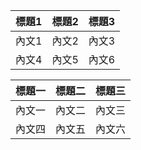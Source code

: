|標題1|標題2|標題3|
|:-:|:-:|:-:|
|內文1|內文2|內文3|
|內文4|內文5|內文6|

|標題一|標題二|標題三|
|---|---|----------|
|內文一|內文二|內文三|
|內文四|內文五|內文六|
